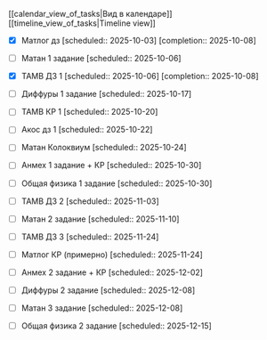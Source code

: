 [[calendar_view_of_tasks|Вид в календаре]]
[[timeline_view_of_tasks|Timeline view]]

- [x] Матлог дз  [scheduled:: 2025-10-03]  [completion:: 2025-10-08]
- [ ] Матан 1 задание  [scheduled:: 2025-10-06]
- [x] ТАМВ ДЗ 1  [scheduled:: 2025-10-06]  [completion:: 2025-10-08]
- [ ] Диффуры 1 задание  [scheduled:: 2025-10-17]
- [ ] ТАМВ КР 1 [scheduled:: 2025-10-20]
- [ ] Акос дз 1 [scheduled:: 2025-10-22]
- [ ] Матан Колоквиум [scheduled:: 2025-10-24]
- [ ] Анмех 1 задание + КР  [scheduled:: 2025-10-30]
- [ ] Общая физика 1 задание  [scheduled:: 2025-10-30]
- [ ] ТАМВ ДЗ 2  [scheduled:: 2025-11-03]
- [ ] Матан 2 задание  [scheduled:: 2025-11-10]
- [ ] ТАМВ ДЗ 3  [scheduled:: 2025-11-24]
- [ ] Матлог КР (примерно)  [scheduled:: 2025-11-24]
- [ ] Анмех 2 задание + КР  [scheduled:: 2025-12-02]
- [ ] Диффуры 2 задание  [scheduled:: 2025-12-08]
- [ ] Матан 3 задание  [scheduled:: 2025-12-08]
- [ ] Общая физика 2 задание  [scheduled:: 2025-12-15]


